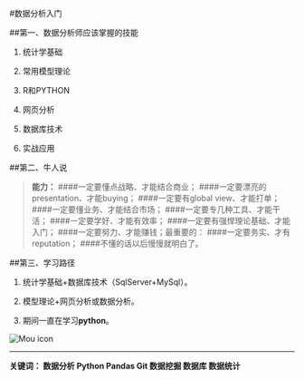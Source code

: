 
#数据分析入门

##第一、数据分析师应该掌握的技能

1.	统计学基础

2.	常用模型理论

3.	R和PYTHON

4.	网页分析

5.	数据库技术

6.	实战应用

##第二、牛人说

>**能力：**
####一定要懂点战略、才能结合商业；
####一定要漂亮的presentation、才能buying；
####一定要有global view、才能打单；
####一定要懂业务、才能结合市场；
####一定要专几种工具、才能干活；
####一定要学好、才能有效率；
####一定要有强悍理论基础、才能入门；
####一定要努力、才能赚钱；最重要的： 
####一定要务实、才有reputation；
####不懂的话以后慢慢就明白了。
 
##第三、学习路径
1.	统计学基础+数据库技术（SqlServer+MySql）。

2.	模型理论+网页分析或数据分析。

3.	期间一直在学习**python**。

![Mou icon](http://7xqd4t.com1.z0.glb.clouddn.com/year2016-eagle-data.jpg)
***
**关键词： 数据分析  Python  Pandas  Git  数据挖掘  数据库  数据统计**
